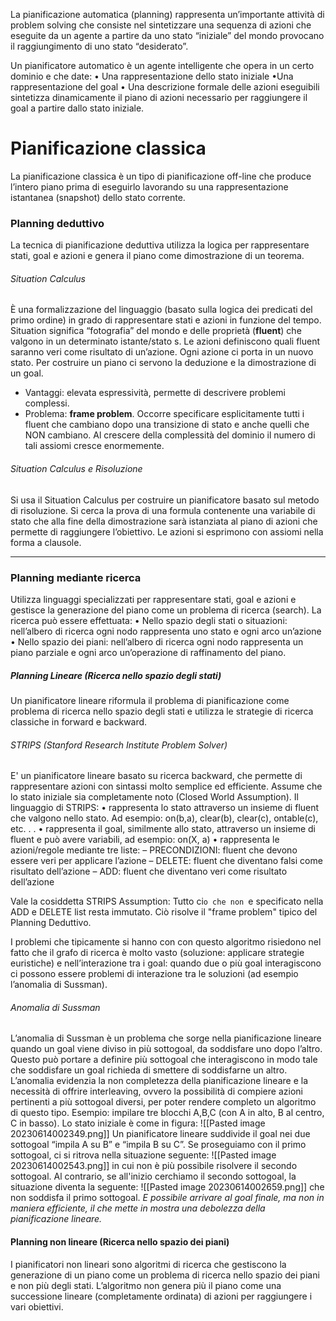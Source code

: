 La pianificazione automatica (planning) rappresenta un’importante attività di problem solving che consiste nel sintetizzare una sequenza di azioni che eseguite da un agente a partire da uno stato “iniziale” del mondo provocano il raggiungimento di uno stato “desiderato”.

Un pianificatore automatico è un agente intelligente che opera in un certo dominio e che date: 
• Una rappresentazione dello stato iniziale 
•Una rappresentazione del goal 
• Una descrizione formale delle azioni eseguibili sintetizza dinamicamente il piano di azioni necessario per raggiungere il goal a partire dallo stato iniziale.

# Pianificazione classica
La pianificazione classica è un tipo di pianificazione off-line che produce l’intero piano prima di eseguirlo lavorando su una rappresentazione istantanea (snapshot) dello stato corrente.

### Planning deduttivo
La tecnica di pianificazione deduttiva utilizza la logica per rappresentare stati, goal e azioni e genera il piano come dimostrazione di un teorema.

###### Situation Calculus
È una formalizzazione del linguaggio (basato sulla logica dei predicati del primo ordine) in grado di rappresentare stati e azioni in funzione del tempo.
Situation significa “fotografia” del mondo e delle proprietà (**fluent**) che valgono in un determinato istante/stato s.
Le azioni definiscono quali fluent saranno veri come risultato di un’azione.
Ogni azione ci porta in un nuovo stato.
Per costruire un piano ci servono la deduzione e la dimostrazione di un goal.
- Vantaggi: elevata espressività, permette di descrivere problemi complessi. 
- Problema: **frame problem**. Occorre specificare esplicitamente tutti i fluent che cambiano dopo una transizione di stato e anche quelli che NON cambiano. Al crescere della complessità del dominio il numero di tali assiomi cresce enormemente.
###### Situation Calculus e Risoluzione
Si usa il Situation Calculus per costruire un pianificatore basato sul metodo di risoluzione.
Si cerca la prova di una formula contenente una variabile di stato che alla fine della dimostrazione sarà istanziata al piano di azioni che permette di raggiungere l’obiettivo.
Le azioni si esprimono con assiomi nella forma a clausole.

---
### Planning mediante ricerca
Utilizza linguaggi specializzati per rappresentare stati, goal e azioni e gestisce la generazione del piano come un problema di ricerca (search).
La ricerca può essere effettuata: 
• Nello spazio degli stati o situazioni: nell’albero di ricerca ogni nodo rappresenta uno stato e ogni arco un’azione 
• Nello spazio dei piani: nell’albero di ricerca ogni nodo rappresenta un piano parziale e ogni arco un’operazione di raffinamento del piano.

##### Planning Lineare (Ricerca nello spazio degli stati)
Un pianificatore lineare riformula il problema di pianificazione come problema di ricerca nello spazio degli stati e utilizza le strategie di ricerca classiche in forward e backward.

###### STRIPS (Stanford Research Institute Problem Solver)
E' un pianificatore lineare basato su ricerca backward, che permette di rappresentare azioni con sintassi molto semplice ed efficiente. Assume che lo stato iniziale sia completamente noto (Closed World Assumption).
Il linguaggio di STRIPS: 
• rappresenta lo stato attraverso un insieme di fluent che valgono nello stato. Ad esempio: on(b,a), clear(b), clear(c), ontable(c), etc. . . 
• rappresenta il goal, similmente allo stato, attraverso un insieme di fluent e può avere variabili, ad esempio: on(X, a)
• rappresenta le azioni/regole mediante tre liste: 
	– PRECONDIZIONI: fluent che devono essere veri per applicare l’azione 
	– DELETE: fluent che diventano falsi come risultato dell’azione 
	– ADD: fluent che diventano veri come risultato dell’azione

Vale la cosiddetta STRIPS Assumption: Tutto ci`o che non `e specificato nella ADD e DELETE list resta immutato. Ciò risolve il "frame problem" tipico del Planning Deduttivo.

I problemi che tipicamente si hanno con con questo algoritmo risiedono nel fatto che il grafo di ricerca è molto vasto (soluzione: applicare strategie euristiche) e nell’interazione tra i goal: quando due o più goal interagiscono ci possono essere problemi di interazione tra le soluzioni (ad esempio l’anomalia di Sussman).
###### Anomalia di Sussman
L’anomalia di Sussman è un problema che sorge nella pianificazione lineare quando un goal viene diviso in più sottogoal, da soddisfare uno dopo l’altro. Questo può portare a definire più sottogoal che interagiscono in modo tale che soddisfare un goal richieda di smettere di soddisfarne un altro.
L’anomalia evidenzia la non completezza della pianificazione lineare e la necessità di offrire interleaving, ovvero la possibilità di compiere azioni pertinenti a più sottogoal diversi, per poter rendere completo un algoritmo di questo tipo.
Esempio: impilare tre blocchi A,B,C (con A in alto, B al centro, C in basso). Lo stato iniziale è come in figura:
![[Pasted image 20230614002349.png]]
Un pianificatore lineare suddivide il goal nei due sottogoal “impila A su B” e “impila B su C”.
Se proseguiamo con il primo sottogoal, ci si ritrova nella situazione seguente:
![[Pasted image 20230614002543.png]]
in cui non è più possibile risolvere il secondo sottogoal.
Al contrario, se all'inizio cerchiamo il secondo sottogoal, la situazione diventa la seguente:
![[Pasted image 20230614002659.png]]
che non soddisfa il primo sottogoal.
*E possibile arrivare al goal finale, ma non in maniera efficiente, il che mette in mostra una debolezza della pianificazione lineare.*

#### Planning non lineare (Ricerca nello spazio dei piani)
I pianificatori non lineari sono algoritmi di ricerca che gestiscono la generazione di un piano come un problema di ricerca nello spazio dei piani e non più degli stati. L’algoritmo non genera più il piano come una successione lineare (completamente ordinata) di azioni per raggiungere i vari obiettivi.
